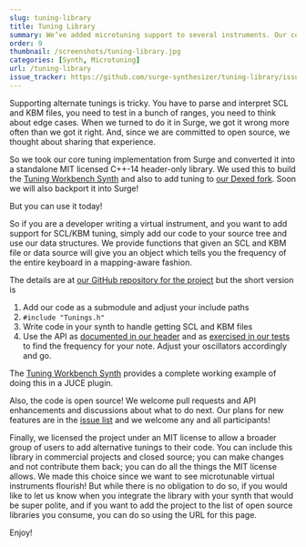 ```yaml
---
slug: tuning-library
title: Tuning Library
summary: We’ve added microtuning support to several instruments. Our core SCL/KBM calculation engine is available as a standalone C++ header.
order: 9
thumbnail: /screenshots/tuning-library.jpg
categories: [Synth, Microtuning]
url: /tuning-library
issue_tracker: https://github.com/surge-synthesizer/tuning-library/issues
---
```


Supporting alternate tunings is tricky. You have to parse and interpret SCL and KBM files, you need to test in a bunch of ranges, you need to think
about edge cases. When we turned to do it in Surge, we got it wrong more often than we got it right. And, since we are committed to
open source, we thought about sharing that experience.

So we took our core tuning implementation from Surge and converted it into a standalone MIT licensed C++-14 header-only library.
We used this to build the [Tuning Workbench Synth](/tuning-workbench-synth/) and also to add tuning to [our Dexed fork](/dexed).
Soon we will also backport it into Surge!

But you can use it today!

So if you are a developer writing a virtual instrument, and you want to add support for SCL/KBM tuning, simply add our code to
your source tree and use our data structures. We provide functions that given an SCL and KBM file or data source will give you
an object which tells you the frequency of the entire keyboard in a mapping-aware fashion.

The details are at [our GitHub repository for the project](https://github.com/surge-synthesizer/tuning-library) but the short version is

1. Add our code as a submodule and adjust your include paths
2. `#include "Tunings.h"`
3. Write code in your synth to handle getting SCL and KBM files
4. Use the API as [documented in our header](https://github.com/surge-synthesizer/tuning-library/blob/master/include/Tunings.h)
   and as [exercised in our tests](https://github.com/surge-synthesizer/tuning-library/blob/master/tests/alltests.cpp) to find
   the frequency for your note. Adjust your oscillators accordingly and go.

The [Tuning Workbench Synth](/tuning-workbench-synth) provides a complete working example of doing this in a JUCE plugin.

Also, the code is open source! We welcome pull requests and API enhancements and discussions about what to do next. Our plans
for new features are in the [issue list](https://github.com/surge-synthesizer/tuning-library/issues) and we welcome any and
all participants!

Finally, we licensed the project under an MIT license to allow a broader group of users to add alternative tunings to their code.
You can include this library in commercial projects and closed source; you can make changes and not contribute them back;
you can do all the things the MIT license allows. We made this choice since we want to see microtunable virtual instruments flourish!
But while there is no obligation to do so, if you would like to let us know when you integrate the library with your synth
that would be super polite, and if you want to add the project to the list of open source libraries you consume, you
can do so using the URL for this page.

Enjoy!
